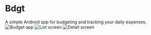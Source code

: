 # Bdgt
A simple Android app for budgeting and tracking your daily expenses.
![Budget app](https://raw.githubusercontent.com/chanakyabhardwajj/Bdgt/master/play_store_graphics/Budget-feature-graphic.png)
![List screen](https://raw.githubusercontent.com/chanakyabhardwajj/Bdgt/c90cfef1d913731d247a49f35b3160ca92b8f13d/app/src/main/res/play_store_graphics/list_screen.png)
![Detail screen](https://raw.githubusercontent.com/chanakyabhardwajj/Bdgt/c90cfef1d913731d247a49f35b3160ca92b8f13d/app/src/main/res/play_store_graphics/detail_screen.png)

